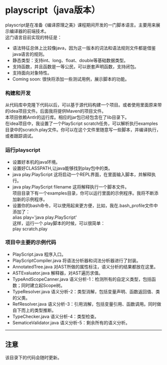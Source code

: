 # playscript（java版本）
playscript是在准备《编译原理之美》课程期间开发的一门脚本语言。主要用来展示编译器的前端技术。   
这门语言目前实现的特征是：   
* 语法特征总体上比较像java，因为这一版本的词法和语法规则文件都是借鉴java语言的规则。
* 静态类型：支持int、long、float、double等基础数据类型。
* 支持函数，并且函数是一等公民，可以嵌套声明函数，支持闭包。 
* 支持面向对象特性。  
* Coming soon: 很快将添加一些测试用例，展示脚本的功能。

### 构建和开发
从代码库中克隆下代码以后，可以基于源代码构建一个项目。或者使用里面原来带的idea项目文件。后面我将提供Maven的项目文件。  
本项目依赖Antlr的运行库。相应的jar包已经包含在了lib目录下。  
在idea项目中，我设置了一个PlayScript scratch任务，可以解析执行examples目录中的scratch.play文件。你可以在这个文件里随意写一些脚本，并编译执行，或者跟踪调试。

### 运行playscript
* 设置好本机的java环境。
* 设置好CLASSPATH,让java能够找到play包中的类。
* java play.PlayScript 这将启动一个REPL界面，在里面输入脚本，并解释执行。
* java play.PlayScript filename 这将解释执行一个脚本文件。  
项目目录下有一个examples目录，你可以运行里面的示例程序。我将不断添加新的示例程序。
* 设置你的bash命令，可以使用起来更方便，比如，我在.bash_profile文件中添加了：  
alias play='java play.PlayScript'   
这样，运行一个.play脚本的时候，可以很简单：  
play scratch.play


### 项目中主要的示例代码
* PlayScript.java 程序入口。
* PlayScriptCompiler.java 将语法分析器和词法分析器进行了封装。
* AnnotatedTree.java 对AST所做的属性标注，语义分析的结果都放在这里。
* ASTEvaluator.java 解释器，对AST遍历求值。
* TypeAndScopeCanner.java 语义分析-1：检测所有的自定义类型，包括函数；同时建立起Scope树。
* TypeResolver.java 语义分析-2：类型消解，包括变量声明、函数返回值、类的父类。
* RefResolver.java 语义分析-3：引用消解，包括变量引用、函数调用。同时做自下而上的类型推断。
* TypeChecker.java 语义分析-4：类型检查。
* SematiceValidator.java 语义分析-5：剩余所有的语义分析。

---
## 注意
该目录下的代码会随时更新。
